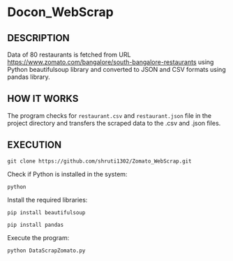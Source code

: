 # Docon_WebScrap

## DESCRIPTION

Data of 80 restaurants is fetched from URL https://www.zomato.com/bangalore/south-bangalore-restaurants using Python beautifulsoup library and converted to JSON and CSV formats using pandas library.

## HOW IT WORKS

The program checks for `restaurant.csv` and `restaurant.json` file in the project directory and transfers the scraped data to the .csv and .json files.

## EXECUTION

`git clone https://github.com/shruti1302/Zomato_WebScrap.git`

Check if Python is installed in the system:

`python`

Install the required libraries:

`pip install beautifulsoup`

`pip install pandas`

Execute the program:

`python DataScrapZomato.py`


